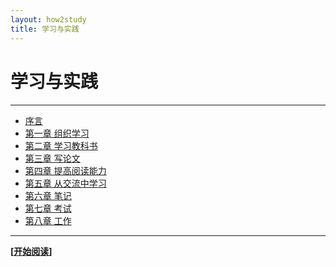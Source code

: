 ```yaml
---
layout: how2study
title: 学习与实践
---
```


# 学习与实践

<h4 id="top"></h4>

***

*   [序言][ref00]
*   [第一章 组织学习][ref01]
*   [第二章 学习教科书][ref02]
*   [第三章 写论文][ref03]
*   [第四章 提高阅读能力][ref04]
*   [第五章 从交流中学习][ref05]
*   [第六章 笔记][ref06]
*   [第七章 考试][ref07]
*   [第八章 工作][ref08]

***

**[[开始阅读][ref00]]**

[ref00]: how2study_0.html '序言'
[ref01]: how2study_1.html '第一章 组织学习'
[ref02]: how2study_2.html '第二章 学习教科书'
[ref03]: how2study_3.html '第三章 写论文'
[ref04]: how2study_4.html '第四章 提高阅读能力'
[ref05]: how2study_5.html '第五章 从交流中学习'
[ref06]: how2study_6.html '第六章 笔记'
[ref07]: how2study_7.html '第七章 考试'
[ref08]: how2study_8.html '第八章 工作'
